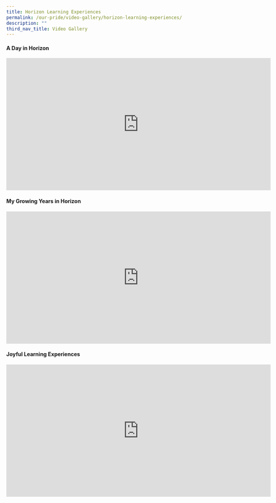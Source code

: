 ```yaml
---
title: Horizon Learning Experiences
permalink: /our-pride/video-gallery/horizon-learning-experiences/
description: ""
third_nav_title: Video Gallery
---
```


#### **A Day in Horizon**
<iframe width="700" height="350" src="https://www.youtube.com/embed/KDFiSU6C-P4" title="YouTube video player" frameborder="0" allow="accelerometer; autoplay; clipboard-write; encrypted-media; gyroscope; picture-in-picture; web-share" allowfullscreen></iframe>
<br>

#### **My Growing Years in Horizon**
<iframe width="700" height="350" src="https://www.youtube.com/embed/C3PS5q-CmFg" title="YouTube video player" frameborder="0" allow="accelerometer; autoplay; clipboard-write; encrypted-media; gyroscope; picture-in-picture; web-share" allowfullscreen></iframe>
<br>

#### **Joyful Learning Experiences**
<iframe width="700" height="350" src="https://www.youtube.com/embed/I2TmWzWy6w4" title="Joyful Learning Beyond Classroom" frameborder="0" allow="accelerometer; autoplay; clipboard-write; encrypted-media; gyroscope; picture-in-picture; web-share" allowfullscreen></iframe>